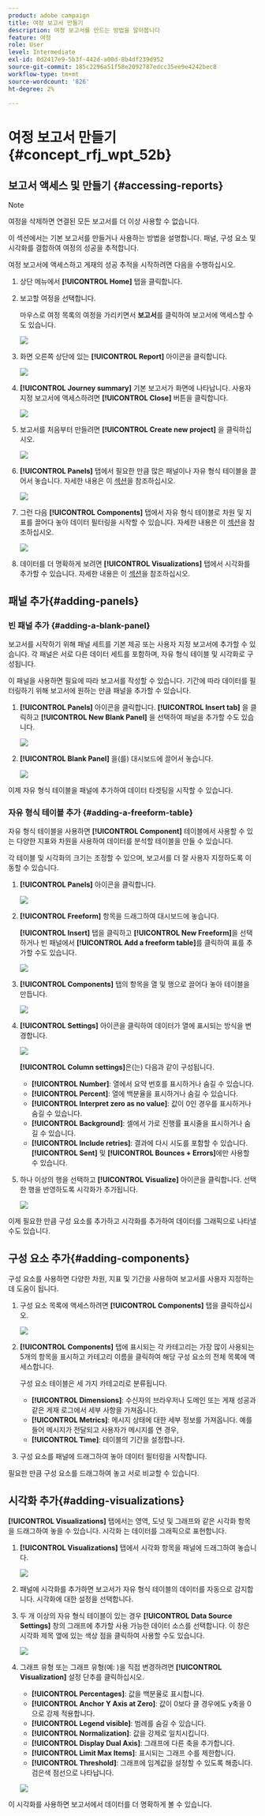 ```yaml
---
product: adobe campaign
title: 여정 보고서 만들기
description: 여정 보고서를 만드는 방법을 알아봅니다
feature: 여정
role: User
level: Intermediate
exl-id: 0d2417e9-5b3f-442d-a00d-8b4df239d952
source-git-commit: 185c2296a51f58e2092787edcc35ee9e4242bec8
workflow-type: tm+mt
source-wordcount: '826'
ht-degree: 2%

---
```


# 여정 보고서 만들기 {#concept_rfj_wpt_52b}

## 보고서 액세스 및 만들기 {#accessing-reports}

>[!NOTE]
>
>여정을 삭제하면 연결된 모든 보고서를 더 이상 사용할 수 없습니다.

이 섹션에서는 기본 보고서를 만들거나 사용하는 방법을 설명합니다. 패널, 구성 요소 및 시각화를 결합하여 여정의 성공을 추적합니다.

여정 보고서에 액세스하고 게재의 성공 추적을 시작하려면 다음을 수행하십시오.

1. 상단 메뉴에서 **[!UICONTROL Home]** 탭을 클릭합니다.

1. 보고할 여정을 선택합니다.

   마우스로 여정 목록의 여정을 가리키면서 **보고서**&#x200B;를 클릭하여 보고서에 액세스할 수도 있습니다.

   ![](../assets/dynamic_report_journey.png)

1. 화면 오른쪽 상단에 있는 **[!UICONTROL Report]** 아이콘을 클릭합니다.

   ![](../assets/dynamic_report_journey_2.png)

1. **[!UICONTROL Journey summary]** 기본 보고서가 화면에 나타납니다. 사용자 지정 보고서에 액세스하려면 **[!UICONTROL Close]** 버튼을 클릭합니다.

   ![](../assets/dynamic_report_journey_12.png)

1. 보고서를 처음부터 만들려면 **[!UICONTROL Create new project]** 을 클릭하십시오.

   ![](../assets/dynamic_report_journey_3.png)

1. **[!UICONTROL Panels]** 탭에서 필요한 만큼 많은 패널이나 자유 형식 테이블을 끌어서 놓습니다. 자세한 내용은 이 [섹션](#adding-panels)을 참조하십시오.

   ![](../assets/dynamic_report_journey_4.png)

1. 그런 다음 **[!UICONTROL Components]** 탭에서 자유 형식 테이블로 차원 및 지표를 끌어다 놓아 데이터 필터링을 시작할 수 있습니다. 자세한 내용은 이 [섹션](#adding-components)을 참조하십시오.

   ![](../assets/dynamic_report_journey_5.png)

1. 데이터를 더 명확하게 보려면 **[!UICONTROL Visualizations]** 탭에서 시각화를 추가할 수 있습니다. 자세한 내용은 이 [섹션](#adding-visualizations)을 참조하십시오.

## 패널 추가{#adding-panels}

### 빈 패널 추가 {#adding-a-blank-panel}

보고서를 시작하기 위해 패널 세트를 기본 제공 또는 사용자 지정 보고서에 추가할 수 있습니다. 각 패널은 서로 다른 데이터 세트를 포함하며, 자유 형식 테이블 및 시각화로 구성됩니다.

이 패널을 사용하면 필요에 따라 보고서를 작성할 수 있습니다. 기간에 따라 데이터를 필터링하기 위해 보고서에 원하는 만큼 패널을 추가할 수 있습니다.

1. **[!UICONTROL Panels]** 아이콘을 클릭합니다. **[!UICONTROL Insert tab]** 을 클릭하고 **[!UICONTROL New Blank Panel]** 을 선택하여 패널을 추가할 수도 있습니다.

   ![](../assets/dynamic_report_panel_1.png)

1. **[!UICONTROL Blank Panel]** 을(를) 대시보드에 끌어서 놓습니다.

   ![](../assets/dynamic_report_panel.png)

이제 자유 형식 테이블을 패널에 추가하여 데이터 타겟팅을 시작할 수 있습니다.

### 자유 형식 테이블 추가 {#adding-a-freeform-table}

자유 형식 테이블을 사용하면 **[!UICONTROL Component]** 테이블에서 사용할 수 있는 다양한 지표와 차원을 사용하여 데이터를 분석할 테이블을 만들 수 있습니다.

각 테이블 및 시각화의 크기는 조정할 수 있으며, 보고서를 더 잘 사용자 지정하도록 이동할 수 있습니다.

1. **[!UICONTROL Panels]** 아이콘을 클릭합니다.

   ![](../assets/dynamic_report_panel_1.png)

1. **[!UICONTROL Freeform]** 항목을 드래그하여 대시보드에 놓습니다.

   **[!UICONTROL Insert]** 탭을 클릭하고 **[!UICONTROL New Freeform]**&#x200B;을 선택하거나 빈 패널에서 **[!UICONTROL Add a freeform table]**&#x200B;를 클릭하여 표를 추가할 수도 있습니다.

   ![](../assets/dynamic_report_panel_2.png)

1. **[!UICONTROL Components]** 탭의 항목을 열 및 행으로 끌어다 놓아 테이블을 만듭니다.

   ![](../assets/dynamic_report_freeform_3.png)

1. **[!UICONTROL Settings]** 아이콘을 클릭하여 데이터가 열에 표시되는 방식을 변경합니다.

   ![](../assets/dynamic_report_freeform_4.png)

   **[!UICONTROL Column settings]**&#x200B;은(는) 다음과 같이 구성됩니다.

   * **[!UICONTROL Number]**: 열에서 요약 번호를 표시하거나 숨길 수 있습니다.
   * **[!UICONTROL Percent]**: 열에 백분율을 표시하거나 숨길 수 있습니다.
   * **[!UICONTROL Interpret zero as no value]**: 값이 0인 경우를 표시하거나 숨길 수 있습니다.
   * **[!UICONTROL Background]**: 셀에서 가로 진행률 표시줄을 표시하거나 숨길 수 있습니다.
   * **[!UICONTROL Include retries]**: 결과에 다시 시도를 포함할 수 있습니다. **[!UICONTROL Sent]** 및 **[!UICONTROL Bounces + Errors]**&#x200B;에만 사용할 수 있습니다.

1. 하나 이상의 행을 선택하고 **[!UICONTROL Visualize]** 아이콘을 클릭합니다. 선택한 행을 반영하도록 시각화가 추가됩니다.

   ![](../assets/dynamic_report_freeform_5.png)

이제 필요한 만큼 구성 요소를 추가하고 시각화를 추가하여 데이터를 그래픽으로 나타낼 수도 있습니다.

## 구성 요소 추가{#adding-components}

구성 요소를 사용하면 다양한 차원, 지표 및 기간을 사용하여 보고서를 사용자 지정하는 데 도움이 됩니다.

1. 구성 요소 목록에 액세스하려면 **[!UICONTROL Components]** 탭을 클릭하십시오.

   ![](../assets/dynamic_report_components.png)

1. **[!UICONTROL Components]** 탭에 표시되는 각 카테고리는 가장 많이 사용되는 5개의 항목을 표시하고 카테고리 이름을 클릭하여 해당 구성 요소의 전체 목록에 액세스합니다.

   구성 요소 테이블은 세 가지 카테고리로 분류됩니다.

   * **[!UICONTROL Dimensions]**: 수신자의 브라우저나 도메인 또는 게재 성공과 같은 게재 로그에서 세부 사항을 가져옵니다.
   * **[!UICONTROL Metrics]**: 메시지 상태에 대한 세부 정보를 가져옵니다. 예를 들어 메시지가 전달되고 사용자가 메시지를 연 경우,
   * **[!UICONTROL Time]**: 테이블의 기간을 설정합니다.

1. 구성 요소를 패널에 드래그하여 놓아 데이터 필터링을 시작합니다.

필요한 만큼 구성 요소를 드래그하여 놓고 서로 비교할 수 있습니다.

## 시각화 추가{#adding-visualizations}

**[!UICONTROL Visualizations]** 탭에서는 영역, 도넛 및 그래프와 같은 시각화 항목을 드래그하여 놓을 수 있습니다. 시각화 는 데이터를 그래픽으로 표현합니다.

1. **[!UICONTROL Visualizations]** 탭에서 시각화 항목을 패널에 드래그하여 놓습니다.

   ![](../assets/dynamic_report_visualization_1.png)

1. 패널에 시각화를 추가하면 보고서가 자유 형식 테이블의 데이터를 자동으로 감지합니다. 시각화에 대한 설정을 선택합니다.
1. 두 개 이상의 자유 형식 테이블이 있는 경우 **[!UICONTROL Data Source Settings]** 창의 그래프에 추가할 사용 가능한 데이터 소스를 선택합니다. 이 창은 시각화 제목 옆에 있는 색상 점을 클릭하여 사용할 수도 있습니다.

   ![](../assets/dynamic_report_visualization_2.png)

1. 그래프 유형 또는 그래프 유형(예: )을 직접 변경하려면 **[!UICONTROL Visualization]** 설정 단추를 클릭하십시오.

   * **[!UICONTROL Percentages]**: 값을 백분율로 표시합니다.
   * **[!UICONTROL Anchor Y Axis at Zero]**: 값이 0보다 클 경우에도 y축을 0으로 강제 적용합니다.
   * **[!UICONTROL Legend visible]**: 범례를 숨길 수 있습니다.
   * **[!UICONTROL Normalization]**: 값을 강제로 일치시킵니다.
   * **[!UICONTROL Display Dual Axis]**: 그래프에 다른 축을 추가합니다.
   * **[!UICONTROL Limit Max Items]**: 표시되는 그래프 수를 제한합니다.
   * **[!UICONTROL Threshold]**: 그래프에 임계값을 설정할 수 있도록 해줍니다. 검은색 점선으로 나타납니다.

   ![](../assets/dynamic_report_visualization_3.png)

이 시각화를 사용하면 보고서에서 데이터를 더 명확하게 볼 수 있습니다.
